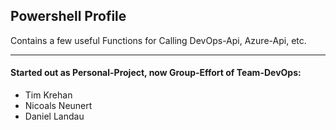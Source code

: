 

## Powershell Profile

Contains a few useful Functions for Calling DevOps-Api, Azure-Api, etc.


----


#### Started out as Personal-Project, now Group-Effort of Team-DevOps:
- Tim Krehan
- Nicoals Neunert
- Daniel Landau